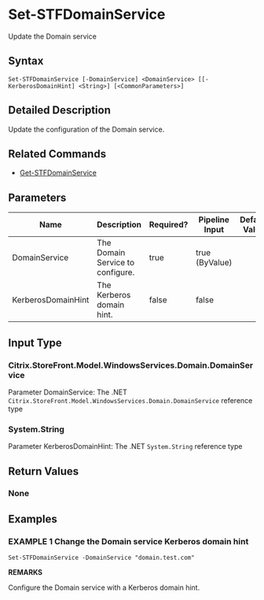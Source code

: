 ﻿# Set-STFDomainService

Update the Domain service

## Syntax

```
Set-STFDomainService [-DomainService] <DomainService> [[-KerberosDomainHint] <String>] [<CommonParameters>]
```

## Detailed Description

Update the configuration of the Domain service.

## Related Commands

* [Get-STFDomainService](./Get-STFDomainService)

## Parameters

| Name   | Description | Required? | Pipeline Input | Default Value |
| --- | --- | --- | --- | --- |
|DomainService|The Domain Service to configure.|true|true (ByValue)| |
|KerberosDomainHint|The Kerberos domain hint.|false|false| |

## Input Type

### Citrix.StoreFront.Model.WindowsServices.Domain.DomainService

Parameter DomainService: The .NET `Citrix.StoreFront.Model.WindowsServices.Domain.DomainService` reference type

### System.String

Parameter KerberosDomainHint: The .NET `System.String` reference type

## Return Values

### None

## Examples

### EXAMPLE 1 Change the Domain service Kerberos domain hint

```
Set-STFDomainService -DomainService "domain.test.com"
```

**REMARKS**

Configure the Domain service with a Kerberos domain hint.
